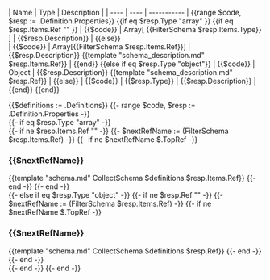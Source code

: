 | Name | Type | Description | 
| ---- | ---- | ----------- |  {{range $code, $resp := .Definition.Properties}}  {{if eq $resp.Type  "array" }}   {{if eq $resp.Items.Ref  "" }} 
| {{$code}} | Array[ {{FilterSchema $resp.Items.Type}} ] | {{$resp.Description}} | {{else}}  
| {{$code}} | Array[{{FilterSchema $resp.Items.Ref}}] | {{$resp.Description}} {{template "schema_description.md" $resp.Items.Ref}} | {{end}}  {{else if eq $resp.Type  "object"}}
| {{$code}} | Object | {{$resp.Description}} {{template "schema_description.md" $resp.Ref}}  |  {{else}} 
| {{$code}} | {{$resp.Type}} | {{$resp.Description}} |  {{end}} {{end}}

{{$definitions := .Definitions}}
{{- range $code, $resp := .Definition.Properties -}}  
    {{- if eq $resp.Type  "array" -}}   
        {{- if ne $resp.Items.Ref  "" -}}
            {{- $nextRefName := (FilterSchema $resp.Items.Ref) -}}
            {{- if ne $nextRefName $.TopRef -}}
### {{$nextRefName}}
{{template "schema.md" CollectSchema $definitions  $resp.Items.Ref}}
            {{- end -}}
        {{- end -}}  
    {{- else if eq $resp.Type  "object" -}}
        {{- if ne $resp.Ref  ""  -}}
            {{- $nextRefName := (FilterSchema $resp.Items.Ref) -}}
            {{- if ne $nextRefName $.TopRef -}}
### {{$nextRefName}}
{{template "schema.md" CollectSchema $definitions  $resp.Ref}}
            {{- end -}}
        {{- end -}}  
    {{- end -}} 
 {{- end -}}

 
 

